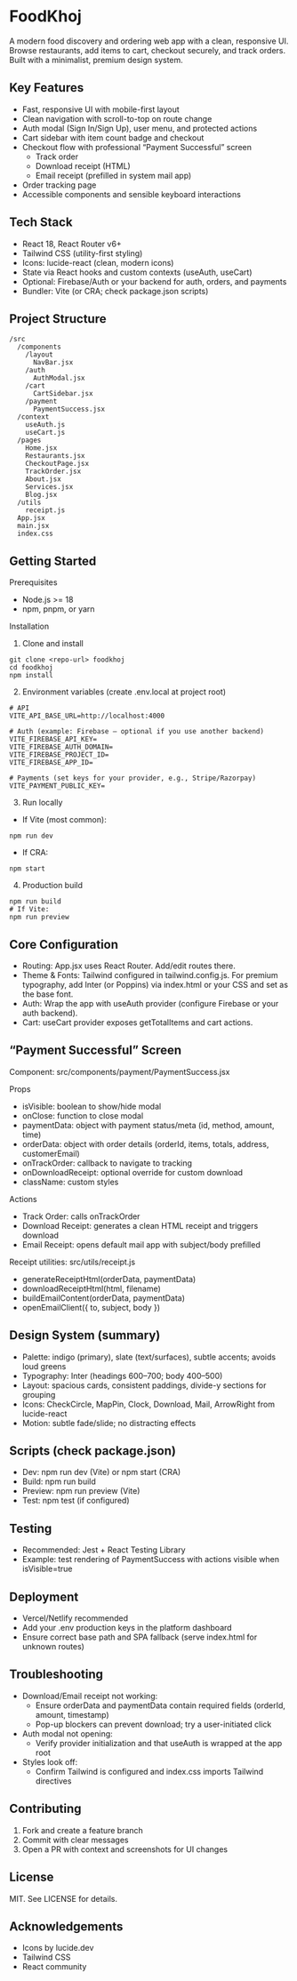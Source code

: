 # FoodKhoj

A modern food discovery and ordering web app with a clean, responsive UI. Browse restaurants, add items to cart, checkout securely, and track orders. Built with a minimalist, premium design system.

## Key Features

- Fast, responsive UI with mobile-first layout
- Clean navigation with scroll-to-top on route change
- Auth modal (Sign In/Sign Up), user menu, and protected actions
- Cart sidebar with item count badge and checkout
- Checkout flow with professional “Payment Successful” screen
  - Track order
  - Download receipt (HTML)
  - Email receipt (prefilled in system mail app)
- Order tracking page
- Accessible components and sensible keyboard interactions

## Tech Stack

- React 18, React Router v6+
- Tailwind CSS (utility-first styling)
- Icons: lucide-react (clean, modern icons)
- State via React hooks and custom contexts (useAuth, useCart)
- Optional: Firebase/Auth or your backend for auth, orders, and payments
- Bundler: Vite (or CRA; check package.json scripts)

## Project Structure

```
/src
  /components
    /layout
      NavBar.jsx
    /auth
      AuthModal.jsx
    /cart
      CartSidebar.jsx
    /payment
      PaymentSuccess.jsx
  /context
    useAuth.js
    useCart.js
  /pages
    Home.jsx
    Restaurants.jsx
    CheckoutPage.jsx
    TrackOrder.jsx
    About.jsx
    Services.jsx
    Blog.jsx
  /utils
    receipt.js
  App.jsx
  main.jsx
  index.css
```

## Getting Started

Prerequisites
- Node.js >= 18
- npm, pnpm, or yarn

Installation
1) Clone and install
```
git clone <repo-url> foodkhoj
cd foodkhoj
npm install
```

2) Environment variables (create .env.local at project root)
```
# API
VITE_API_BASE_URL=http://localhost:4000

# Auth (example: Firebase – optional if you use another backend)
VITE_FIREBASE_API_KEY=
VITE_FIREBASE_AUTH_DOMAIN=
VITE_FIREBASE_PROJECT_ID=
VITE_FIREBASE_APP_ID=

# Payments (set keys for your provider, e.g., Stripe/Razorpay)
VITE_PAYMENT_PUBLIC_KEY=
```

3) Run locally
- If Vite (most common):
```
npm run dev
```
- If CRA:
```
npm start
```

4) Production build
```
npm run build
# If Vite:
npm run preview
```

## Core Configuration

- Routing: App.jsx uses React Router. Add/edit routes there.
- Theme & Fonts: Tailwind configured in tailwind.config.js. For premium typography, add Inter (or Poppins) via index.html or your CSS and set as the base font.
- Auth: Wrap the app with useAuth provider (configure Firebase or your auth backend).
- Cart: useCart provider exposes getTotalItems and cart actions.

## “Payment Successful” Screen

Component: src/components/payment/PaymentSuccess.jsx

Props
- isVisible: boolean to show/hide modal
- onClose: function to close modal
- paymentData: object with payment status/meta (id, method, amount, time)
- orderData: object with order details (orderId, items, totals, address, customerEmail)
- onTrackOrder: callback to navigate to tracking
- onDownloadReceipt: optional override for custom download
- className: custom styles

Actions
- Track Order: calls onTrackOrder
- Download Receipt: generates a clean HTML receipt and triggers download
- Email Receipt: opens default mail app with subject/body prefilled

Receipt utilities: src/utils/receipt.js
- generateReceiptHtml(orderData, paymentData)
- downloadReceiptHtml(html, filename)
- buildEmailContent(orderData, paymentData)
- openEmailClient({ to, subject, body })

## Design System (summary)

- Palette: indigo (primary), slate (text/surfaces), subtle accents; avoids loud greens
- Typography: Inter (headings 600–700; body 400–500)
- Layout: spacious cards, consistent paddings, divide-y sections for grouping
- Icons: CheckCircle, MapPin, Clock, Download, Mail, ArrowRight from lucide-react
- Motion: subtle fade/slide; no distracting effects

## Scripts (check package.json)

- Dev: npm run dev (Vite) or npm start (CRA)
- Build: npm run build
- Preview: npm run preview (Vite)
- Test: npm test (if configured)

## Testing

- Recommended: Jest + React Testing Library
- Example: test rendering of PaymentSuccess with actions visible when isVisible=true

## Deployment

- Vercel/Netlify recommended
- Add your .env production keys in the platform dashboard
- Ensure correct base path and SPA fallback (serve index.html for unknown routes)

## Troubleshooting

- Download/Email receipt not working:
  - Ensure orderData and paymentData contain required fields (orderId, amount, timestamp)
  - Pop-up blockers can prevent download; try a user-initiated click
- Auth modal not opening:
  - Verify provider initialization and that useAuth is wrapped at the app root
- Styles look off:
  - Confirm Tailwind is configured and index.css imports Tailwind directives

## Contributing

1) Fork and create a feature branch
2) Commit with clear messages
3) Open a PR with context and screenshots for UI changes

## License

MIT. See LICENSE for details.

## Acknowledgements

- Icons by lucide.dev
- Tailwind CSS
- React community
